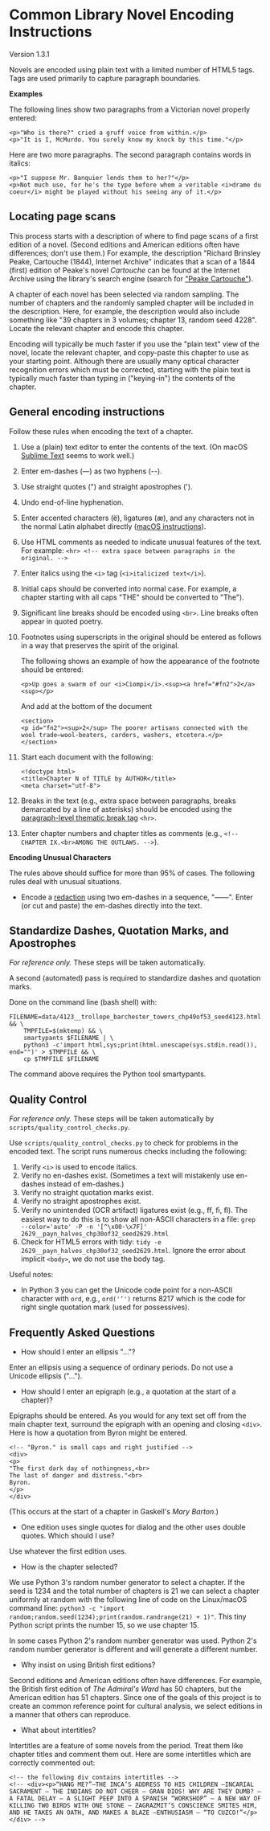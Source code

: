Common Library Novel Encoding Instructions
========================================

Version 1.3.1

Novels are encoded using plain text with a limited number of HTML5 tags. Tags are used primarily to capture paragraph boundaries.

**Examples**

The following lines show two paragraphs from a Victorian novel properly entered:

```
<p>"Who is there?" cried a gruff voice from within.</p>
<p>"It is I, McMurdo. You surely know my knock by this time."</p>
```

Here are two more paragraphs. The second paragraph contains words in italics:

```
<p>"I suppose Mr. Banquier lends them to her?"</p>
<p>Not much use, for he's the type before whom a veritable <i>drame du coeur</i> might be played without his seeing any of it.</p>
```

## Locating page scans

This process starts with a description of where to find page scans of a first edition of a novel.
(Second editions and American editions often have differences; don't use them.) For example, the
description "Richard Brinsley Peake, Cartouche (1844), Internet Archive" indicates that a scan of a
1844 (first) edition of Peake's novel *Cartouche* can be found at the Internet Archive using the
library's search engine (search for ["Peake
Cartouche"](https://archive.org/search.php?query=Peake%20Cartouche)).

A chapter of each novel has been selected via random sampling. The number of chapters and the
randomly sampled chapter will be included in the description.  Here, for example, the description
would also include something like "39 chapters in 3 volumes; chapter 13, random seed 4228". Locate
the relevant chapter and encode this chapter.

Encoding will typically be much faster if you use the "plain text" view of the novel, locate the
relevant chapter, and copy-paste this chapter to use as your starting point. Although there are
usually many optical character recognition errors which must be corrected, starting with the plain
text is typically much faster than typing in ("keying-in") the contents of the chapter.

## General encoding instructions

Follow these rules when encoding the text of a chapter.

1.	Use a (plain) text editor to enter the contents of the text. (On macOS [Sublime Text](https://www.sublimetext.com/) seems to work well.)
1.	Enter em-dashes (—) as two hyphens (--).
1.	Use straight quotes (") and straight apostrophes (').
1.	Undo end-of-line hyphenation.
1.	Enter accented characters (ë), ligatures (æ), and any characters not in the normal Latin alphabet directly ([macOS instructions](https://support.apple.com/en-us/HT201586)).
1.	Use HTML comments as needed to indicate unusual features of the text. For example: ``<hr> <!-- extra space between paragraphs in the original. -->``
1.	Enter italics using the ``<i>`` tag (``<i>italicized text</i>``).
1.	Initial caps should be converted into normal case. For example, a chapter starting with all caps "THE" should be converted to "The").
1.	Significant line breaks should be encoded using ``<br>``. Line breaks often appear in quoted poetry.
1.	Footnotes using superscripts in the original should be entered as follows in a way that preserves the spirit of the original.

    The following shows an example of how the appearance of the footnote should be entered:

    ```
    <p>Up goes a swarm of our <i>Ciompi</i>.<sup><a href="#fn2">2</a><sup></p>
    ```

    And add at the bottom of the document

    ```
    <section>
    <p id="fn2"><sup>2</sup> The poorer artisans connected with the wool trade—wool-beaters, carders, washers, etcetera.</p>
    </section>
    ```
1.	Start each document with the following:
    ```
    <!doctype html>
    <title>Chapter N of TITLE by AUTHOR</title>
    <meta charset="utf-8">
    ```
1.	Breaks in the text (e.g., extra space between paragraphs, breaks demarcated by a line of asterisks) should be encoded using the [paragraph-level thematic break tag](https://developer.mozilla.org/en-US/docs/Web/HTML/Element/hr) ``<hr>``.
1.	Enter chapter numbers and chapter titles as comments (e.g., ``<!-- CHAPTER IX.<br>AMONG THE OUTLAWS. -->``).

**Encoding Unusual Characters**

The rules above should suffice for more than 95% of cases. The following rules deal with unusual situations.

- Encode a [redaction](https://en.wikipedia.org/wiki/Fillet_(redaction)) using two em-dashes in a sequence, "—―". Enter (or cut and paste) the em-dashes directly into the text.


## Standardize Dashes, Quotation Marks, and Apostrophes

*For reference only.* These steps will be taken automatically.

A second (automated) pass is required to standardize dashes and quotation marks.

Done on the command line (bash shell) with:

```
FILENAME=data/4123__trollope_barchester_towers_chp49of53_seed4123.html && \
    TMPFILE=$(mktemp) && \
    smartypants $FILENAME | \
    python3 -c'import html,sys;print(html.unescape(sys.stdin.read()), end="")' > $TMPFILE && \
    cp $TMPFILE $FILENAME
```

The command above requires the Python tool smartypants.

## Quality Control

*For reference only.* These steps will be taken automatically by ``scripts/quality_control_checks.py``.

Use ``scripts/quality_control_checks.py`` to check for problems in the encoded text. The script runs numerous checks including the following:

1. Verify ``<i>`` is used to encode italics.
1. Verify no en-dashes exist. (Sometimes a text will mistakenly use en-dashes instead of em-dashes.)
1. Verify no straight quotation marks exist.
1. Verify no straight apostrophes exist.
1. Verify no unintended (OCR artifact) ligatures exist (e.g., ﬀ, ﬁ, ﬂ). The easiest way to do this is to show all non-ASCII characters in a file: ``grep --color='auto' -P -n '[^\x00-\x7F]' 2629__payn_halves_chp30of32_seed2629.html``
1. Check for HTML5 errors with tidy: ``tidy -e 2629__payn_halves_chp30of32_seed2629.html``. Ignore the error about implicit ``<body>``, we do not use the body tag.

Useful notes:

- In Python 3 you can get the Unicode code point for a non-ASCII character with ``ord``, e.g., ``ord('’')`` returns 8217 which is the code for right single quotation mark (used for possessives).


## Frequently Asked Questions

- How should I enter an ellipsis "..."?

Enter an ellipsis using a sequence of ordinary periods. Do not use a Unicode ellipsis ("…").

- How should I enter an epigraph (e.g., a quotation at the start of a chapter)?

Epigraphs should be entered. As you would for any text set off from the main chapter text, surround the epigraph with an opening and closing ``<div>``. Here is how a quotation from Byron might be entered.

```
<!-- "Byron." is small caps and right justified -->
<div>
<p>
"The first dark day of nothingness,<br>
The last of danger and distress."<br>
Byron.
</p>
</div>
```

(This occurs at the start of a chapter in Gaskell's *Mary Barton*.)

- One edition uses single quotes for dialog and the other uses double quotes. Which should I use?

Use whatever the first edition uses.

- How is the chapter selected?

We use Python 3's random number generator to select a chapter. If the seed is 1234 and the total
number of chapters is 21 we can select a chapter uniformly at random with the following line of code
on the Linux/macOS command line: ``python3 -c "import
random;random.seed(1234);print(random.randrange(21) + 1)"``. This tiny Python script prints the
number 15, so we use chapter 15.

In some cases Python 2's random number generator was used. Python 2's random
number generator is different and will generate a different number.

- Why insist on using British first editions?

Second editions and American editions often have differences. For example, the British first edition
of *The Admiral's Ward* has 50 chapters, but the American edition has 51 chapters. Since one of the
goals of this project is to create an common reference point for cultural analysis, we select
editions in a manner that others can reproduce.

- What about intertitles?

Intertitles are a feature of some novels from the period. Treat them like
chapter titles and comment them out. Here are some intertitles which are
correctly commented out:

```
<!-- the following div contains intertitles -->
<!-- <div><p>“HANG ME?”—THE INCA’S ADDRESS TO HIS CHILDREN —INCARIAL SACRAMENT — THE INDIANS DO NOT CHEER — GRAN DIOS! WHY ARE THEY DUMB? — A FATAL DELAY — A SLIGHT PEEP INTO A SPANISH “WORKSHOP” — A NEW WAY OF KILLING TWO BIRDS WITH ONE STONE — ZAGRAZMIT’S CONSCIENCE SMITES HIM, AND HE TAKES AN OATH, AND MAKES A BLAZE —ENTHUSIASM — “TO CUZCO!”</p></div> -->
```
